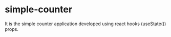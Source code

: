 # simple-counter
It is the simple counter application developed using react hooks (useState()) props. 
